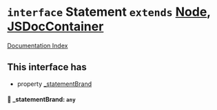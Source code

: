 # `interface` Statement `extends` [Node](../private.interface.Node/README.md), [JSDocContainer](../private.interface.JSDocContainer/README.md)

[Documentation Index](../README.md)

## This interface has

- property [\_statementBrand](#-statementbrand-any)


#### 📄 \_statementBrand: `any`




